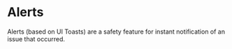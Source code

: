 # Alerts

Alerts (based on UI Toasts) are a safety feature for instant notification of an issue that occurred. 
